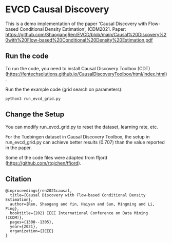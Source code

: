 # EVCD Causal Discovery
This is a demo implementation of the paper  'Causal Discovery with Flow-based Conditional Density Estimation', ICDM2021.
Paper: https://github.com/ShaogangRen/EVCD/blob/main/Causal%20Discovery%20with%20Flow-based%20Conditional%20Density%20Estimation.pdf
## Run the code

To run the code, you need to install Causal Discovery Toolbox (CDT)
(https://fentechsolutions.github.io/CausalDiscoveryToolbox/html/index.html).

Run the the example code (grid search on parameters):

```
python3 run_evcd_grid.py
```
## Change the Setup
You can modify run_evcd_grid.py to reset the dataset, learning rate, etc. 

For the Tuebingen dataset in Causal Discovery Toolbox, the setup in run_evcd_grid.py
can achieve  better results (0.707) than the value reported in the paper.

Some of the code files were adapted from ffjord (https://github.com/rtqichen/ffjord).


## Citation
```
@inproceedings{ren2021causal,
  title={Causal Discovery with Flow-based Conditional Density Estimation},
  author={Ren, Shaogang and Yin, Haiyan and Sun, Mingming and Li, Ping},
  booktitle={2021 IEEE International Conference on Data Mining (ICDM)},
  pages={1300--1305},
  year={2021},
  organization={IEEE}
}
```
